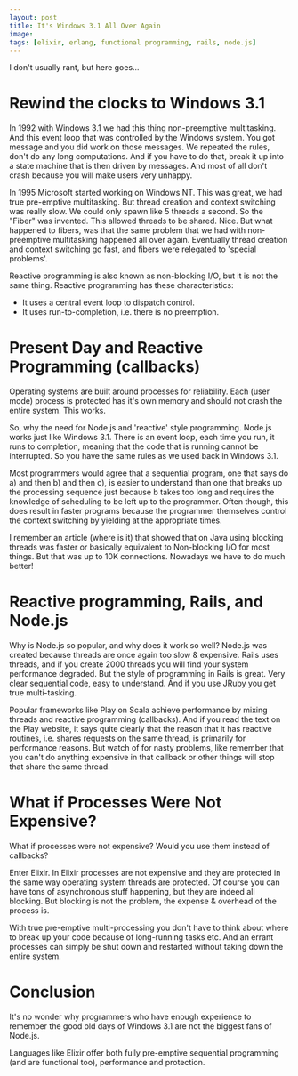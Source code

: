 ```yaml
---
layout: post
title: It's Windows 3.1 All Over Again
image:
tags: [elixir, erlang, functional programming, rails, node.js]
---
```


I don't usually rant, but here goes...

# Rewind the clocks to Windows 3.1

In 1992 with Windows 3.1 we had this thing non-preemptive multitasking. And this event loop
that was controlled by the Windows system. You got message and you did work on those messages.
We repeated the rules, don't do any long computations. And if you have to do that,
break it up into a state machine that is then driven by messages. And most of all don't crash
because you will make users very unhappy.  

In 1995 Microsoft started working on Windows NT. This was great, we had true pre-emptive
multitasking. But thread creation and context switching was really slow. We could only
spawn like 5 threads a second. So the "Fiber" was invented. This allowed threads to be
shared. Nice. But what happened to fibers, was that the same problem that we had with
non-preemptive multitasking happened all over again. Eventually thread creation and
context switching go fast, and fibers were relegated to 'special problems'.

Reactive programming is also known as non-blocking I/O, but it is not the same thing.
Reactive programming has these characteristics:

 * It uses a central event loop to dispatch control.
 * It uses run-to-completion, i.e. there is no preemption.

# Present Day and Reactive Programming (callbacks)

Operating systems are built around processes for reliability. Each (user mode) process is protected
has it's own memory and should not crash the entire system. This works.

So, why the need for Node.js and 'reactive' style programming. Node.js works just like
Windows 3.1. There is an event loop, each time you run, it runs to completion, meaning
that the code that is running cannot be interrupted. So you have the same rules as
we used back in Windows 3.1.

Most programmers would agree that a sequential program, one that says do a) and then
b) and then c), is easier to understand than one that breaks up the processing sequence
just because b takes too long and requires the knowledge of scheduling to be left up
to the programmer. Often though, this does result in faster programs because the
programmer themselves control the context switching by yielding at the appropriate
times.

I remember an article (where is it) that showed that on Java using blocking threads was faster or basically
equivalent to Non-blocking I/O for most things. But that was up to 10K connections.
Nowadays we have to do much better!

# Reactive programming, Rails, and Node.js

Why is Node.js so popular, and why does it work so well? Node.js was created because
threads are once again too slow & expensive. Rails uses threads, and if you create 2000 threads
you will find your system performance degraded. But the style of programming in Rails
is great. Very clear sequential code, easy to understand. And if you use JRuby you
get true multi-tasking.

Popular frameworks like Play on Scala achieve performance by mixing threads and
reactive programming (callbacks). And if you read the text on the Play website, it
says quite clearly that the reason that it has reactive routines, i.e. shares requests on the same
thread, is primarily for performance reasons. But watch of for nasty problems, like
remember that you can't do anything expensive in that callback or other things will stop
that share the same thread.

# What if Processes Were Not Expensive?

What if processes were not expensive? Would you use them instead of callbacks?

Enter Elixir. In Elixir processes are not expensive and they are protected in the
same way operating system threads are protected. Of course you can have tons
of asynchronous stuff happening, but they are indeed all blocking. But blocking
is not the problem, the expense & overhead of the process is.

With true pre-emptive multi-processing you don't have to think about where
to break up your code because of long-running tasks etc. And an errant processes
can simply be shut down and restarted without taking down the entire system.

# Conclusion

It's no wonder why programmers who have enough experience to remember the good
old days of Windows 3.1 are not the biggest fans of Node.js.

Languages like Elixir offer both fully pre-emptive sequential programming
(and are functional too), performance and protection.
